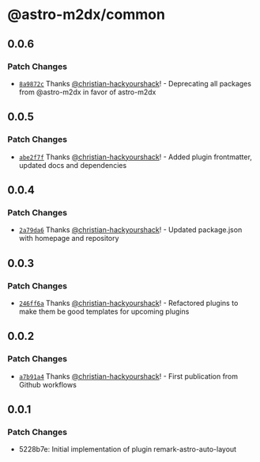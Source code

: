 # @astro-m2dx/common

## 0.0.6

### Patch Changes

- [`8a9872c`](https://github.com/astro-m2dx/astro-m2dx/commit/8a9872cb5c4a8d85a3876fb129ec125eec5526ed) Thanks [@christian-hackyourshack](https://github.com/christian-hackyourshack)! - Deprecating all packages from @astro-m2dx in favor of astro-m2dx

## 0.0.5

### Patch Changes

- [`abe2f7f`](https://github.com/astro-m2dx/astro-m2dx/commit/abe2f7fd7d81f9b1e6bc5fdde86d0473723db27d) Thanks [@christian-hackyourshack](https://github.com/christian-hackyourshack)! - Added plugin frontmatter, updated docs and dependencies

## 0.0.4

### Patch Changes

- [`2a79da6`](https://github.com/astro-m2dx/astro-m2dx/commit/2a79da6a0f527eab29e2dbfed94c5e9d35a13f44) Thanks [@christian-hackyourshack](https://github.com/christian-hackyourshack)! - Updated package.json with homepage and repository

## 0.0.3

### Patch Changes

- [`246ff6a`](https://github.com/astro-m2dx/astro-m2dx/commit/246ff6ac6b110e4394830a171505efe7edeec3e2) Thanks [@christian-hackyourshack](https://github.com/christian-hackyourshack)! - Refactored plugins to make them be good templates for upcoming plugins

## 0.0.2

### Patch Changes

- [`a7b91a4`](https://github.com/astro-m2dx/astro-m2dx/commit/a7b91a4d21f23a320f5f0e37e88ad5c24c679c29) Thanks [@christian-hackyourshack](https://github.com/christian-hackyourshack)! - First publication from Github workflows

## 0.0.1

### Patch Changes

- 5228b7e: Initial implementation of plugin remark-astro-auto-layout
